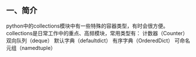## 一、简介
python中的collections模块中有一些特殊的容器类型，有时会很方便。
collections是日常工作中的重点、高频模块，常用类型有：
    计数器（Counter）
    双向队列（deque）
    默认字典（defaultdict）
    有序字典（OrderedDict）
    可命名元组（namedtuple）
